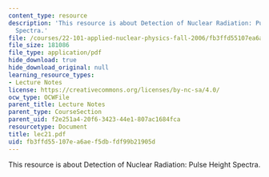 ```yaml
---
content_type: resource
description: 'This resource is about Detection of Nuclear Radiation: Pulse Height
  Spectra.'
file: /courses/22-101-applied-nuclear-physics-fall-2006/fb3ffd55107ea6aef5dbfdf99b21905d_lec21.pdf
file_size: 181086
file_type: application/pdf
hide_download: true
hide_download_original: null
learning_resource_types:
- Lecture Notes
license: https://creativecommons.org/licenses/by-nc-sa/4.0/
ocw_type: OCWFile
parent_title: Lecture Notes
parent_type: CourseSection
parent_uid: f2e251a4-20f6-3423-44e1-807ac1684fca
resourcetype: Document
title: lec21.pdf
uid: fb3ffd55-107e-a6ae-f5db-fdf99b21905d
---
```

This resource is about Detection of Nuclear Radiation: Pulse Height Spectra.